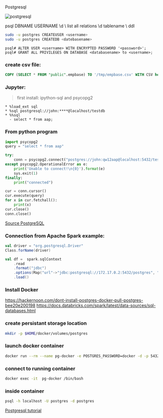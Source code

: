 Postgresql

![postgresql](https://d1q6f0aelx0por.cloudfront.net/product-logos/a28dcd12-094d-4248-bfcc-f6fb954c7ab8-postgres.png?)


psql DBNAME USERNAME
\d              \\ list all relations
\d tablename    \\ ddl

```bash
sudo -u postgres CREATEUSER <username>
sudo -u postgres CREATEDB <datebasename>
```

```psql
psql# ALTER USER <username> WITH ENCRYPTED PASSWORD '<password>';
psql# GRANT ALL PRIVILEGES ON DATABASE <databasename> to <username>;
```

### create csv file:
```sql
COPY (SELECT * FROM "public".empbase) TO '/tmp/empbase.csv' WITH CSV header;
```

### Jupyter:
> first install:
> ipython-sql and psycopg2

```jupyter
* %load_ext sql
* %sql postgresql://john:****@localhost/testdb
* %%sql
  - select * from aap;
```

### From python program
```python
import psycopg2
query = "select * from aap"

try:
    conn = psycopg2.connect("postgres://john:qw12aap@localhost:5432/testdb")
except psycopg2.OperationalError as e:
    print('Unable to connect!\n{0}').format(e)
    sys.exit(1)
finally:
    print("connected")

cur = conn.cursor()
cur.execute(query)
for x in cur.fetchall():
    print(x)
cur.close()
conn.close()
```

[Source PostgreSQL](https://www.postgresql.org/files/documentation/pdf/11/postgresql-11-A4.pdf)

### Connection from Apache Spark example:
```scala
val driver = "org.postgresql.Driver"
Class.forName(driver)

val df =  spark.sqlContext
    .read
    .format("jdbc")
    .options(Map("url"->"jdbc:postgresql://172.17.0.2:5432/postgres", "user"->"postgres","password"->"qw12aap","driver"->driver,"dbtable"->"company"))
    .load()
```

### Install Docker
<https://hackernoon.com/dont-install-postgres-docker-pull-postgres-bee20e200198>
<https://docs.databricks.com/spark/latest/data-sources/sql-databases.html>

### create persistant storage location
```bash
mkdir -p $HOME/docker/volumes/postgres
```

### launch docker container
```bash
docker run --rm --name pg-docker -e POSTGRES_PASSWORD=docker -d -p 5432:5432 -v $HOME/docker/volumes/postgres:/var/lib/postgresql/data  postgres
```

### connect to running container
```bash
docker exec -it  pg-docker /bin/bash
```

### inside container
```bash
psql -h localhost -U postgres -d postgres
```

[Postgresql tutorial](https://www.tutorialspoint.com/postgresql)
